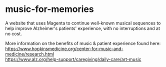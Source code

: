 # music-for-memories
A website that uses Magenta to continue well-known musical sequences to help improve Alzheimer's patients' experience, with no interruptions and at no cost. 

More information on the benefits of music & patient experience found here:
https://www.hopkinsmedicine.org/center-for-music-and-medicine/research.html  
https://www.alz.org/help-support/caregiving/daily-care/art-music
